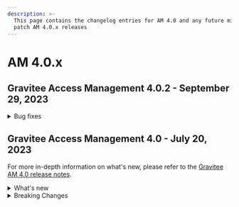 ```yaml
---
description: >-
  This page contains the changelog entries for AM 4.0 and any future minor or
  patch AM 4.0.x releases
---
```


# AM 4.0.x

## Gravitee Access Management 4.0.2 - September 29, 2023



<details>
<summary>Bug fixes</summary>
**Gateway**

* AM allows invalid emails during MFA enrol which prevents future logins and presents an attack vector. https://github.com/gravitee-io/issues/issues/8887[#8887]
* Gravitee AM : search users using scim query https://github.com/gravitee-io/issues/issues/9109[#9109]
* 500 internal server error due to invalid HTML template in enroll, login , challenge form https://github.com/gravitee-io/issues/issues/9111[#9111]
* [AM] Invalid encoding value after multiple redirect https://github.com/gravitee-io/issues/issues/9154[#9154]
* Filter is not implemented in SCIM groupendpoint https://github.com/gravitee-io/issues/issues/9183[#9183]
* Key usage is always "enc" https://github.com/gravitee-io/issues/issues/9236[#9236]

**Management API**

* Multiple concurrent requests creates users with duplicated usernames https://github.com/gravitee-io/issues/issues/9117[#9117]

**Console**

* After a migration, the IDP checkbox `Allow CRUD operation` is not shown as enabled in the UI (but is enabled in the backend) https://github.com/gravitee-io/issues/issues/9123[#9123]

**Other**

* When pre-registration option is set we are not able to finish the registration properly https://github.com/gravitee-io/issues/issues/9221[#9221]
* Allow to bypass MongoDB indexes creation https://github.com/gravitee-io/issues/issues/9232[#9232]
* Map of claims unusable in EL https://github.com/gravitee-io/issues/issues/9240[#9240]
* Alerts Dashboard is not retaining the alert channel selection/deselection. https://github.com/gravitee-io/issues/issues/9253[#9253]
</details>


## Gravitee Access Management 4.0 - July 20, 2023

For more in-depth information on what's new, please refer to the [Gravitee AM 4.0 release notes](../release-notes.md).

<details>

<summary>What's new</summary>

**Enterprise Edition**

Some plugins are now part of the Enterprise Edition:

* idp-saml2
* idp-ldap
* idp-azure-ad
* idp-franceconnect
* idp-salesforce
* factor-call
* factor-sms&#x20;
* factor-fido2
* factor-http
* factor-recovery-code
* factor-otp-sender
* resource-twilio

**Community Edition**

If you use the Community Edition, for each enterprise feature you will have a dedicated pop-up to suggest the enterprise version.

* Password: Password salt format option
* Flows: Add new TOKEN flow
* MFA: Initiate MFA Enrollment via OpenID Connect 1.0
* Send email verification link
* Ability to re-trigger verification email
* Passwordless: Name passwordless device

**Gateway**

* It is impossible to see the user that consented the user consent in the audit log: [#9049](https://github.com/gravitee-io/issues/issues/9049)
* Allow OTP factor to handle clock drift issues: [#9074](https://github.com/gravitee-io/issues/issues/9074)

**Management API**

* Create account with uppercase username: [#8966](https://github.com/gravitee-io/issues/issues/8966)

**Other**

* Index name is too long: [#8814](https://github.com/gravitee-io/issues/issues/8814)
* Allow Enrich User Profile policy to accept objects as new claims
* WebAuthn post login flow does not contain webAuthnCredentialId
* Column messages in `i18n_dictionary_entries` table has too few characters

</details>

<details>

<summary>Breaking Changes</summary>

**NOTE:** To take advantage of these new features and incorporate these breaking changes, use the [migration guide](../../getting-started/install-and-upgrade-guides/upgrade-guide.md).

**MongoDB index names**

Starting from AM 4.0, the MongoDB indices are now named using the first letters of the fields that compose the index. This change will allow the automatic management of index creation on DocumentDB. This change requires the execution of a MongoDB script to delete and then recreate AM indices. See the [migration guide](../../getting-started/install-and-upgrade-guides/upgrade-guide.md).

**Enterprise Edition plugins**

As mentioned in the [changelog](am-4.0.x-changelog.md), some plugins are now only available to Enterprise Edition and to use them requires a license.

</details>
